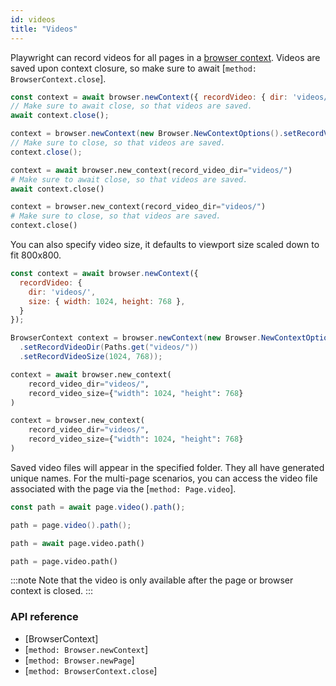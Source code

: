 ```yaml
---
id: videos
title: "Videos"
---
```


<!-- TOC -->

Playwright can record videos for all pages in a [browser context](./core-concepts.md#browser-contexts). Videos are saved
upon context closure, so make sure to await [`method: BrowserContext.close`].

```js
const context = await browser.newContext({ recordVideo: { dir: 'videos/' } });
// Make sure to await close, so that videos are saved.
await context.close();
```

```java
context = browser.newContext(new Browser.NewContextOptions().setRecordVideoDir(Paths.get("videos/")));
// Make sure to close, so that videos are saved.
context.close();
```

```python async
context = await browser.new_context(record_video_dir="videos/")
# Make sure to await close, so that videos are saved.
await context.close()
```

```python sync
context = browser.new_context(record_video_dir="videos/")
# Make sure to close, so that videos are saved.
context.close()
```

You can also specify video size, it defaults to viewport size scaled down to fit 800x800.

```js
const context = await browser.newContext({
  recordVideo: {
    dir: 'videos/',
    size: { width: 1024, height: 768 },
  }
});
```

```java
BrowserContext context = browser.newContext(new Browser.NewContextOptions()
  .setRecordVideoDir(Paths.get("videos/"))
  .setRecordVideoSize(1024, 768));
```

```python async
context = await browser.new_context(
    record_video_dir="videos/",
    record_video_size={"width": 1024, "height": 768}
)
```

```python sync
context = browser.new_context(
    record_video_dir="videos/",
    record_video_size={"width": 1024, "height": 768}
)
```

Saved video files will appear in the specified folder. They all have generated unique names.
For the multi-page scenarios, you can access the video file associated with the page via the
[`method: Page.video`].


```js
const path = await page.video().path();
```

```java
path = page.video().path();
```

```python async
path = await page.video.path()
```

```python sync
path = page.video.path()
```

:::note
Note that the video is only available after the page or browser context is closed.
:::

### API reference
- [BrowserContext]
- [`method: Browser.newContext`]
- [`method: Browser.newPage`]
- [`method: BrowserContext.close`]
